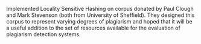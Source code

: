 Implemented Locality Sensitive Hashing on corpus donated by Paul Clough and Mark Stevenson (both from University of Sheffield). They designed this corpus to represent varying degrees of plagiarism and hoped that it will be a useful addition to the set of resources available for the evaluation of plagiarism detection systems.
